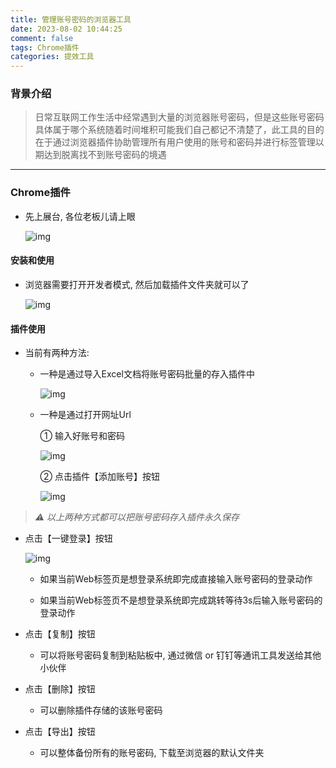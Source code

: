 ```yaml
---
title: 管理账号密码的浏览器工具
date: 2023-08-02 10:44:25
comment: false
tags: Chrome插件
categories: 提效工具
---
```


### 背景介绍

> 日常互联网工作生活中经常遇到大量的浏览器账号密码，但是这些账号密码具体属于哪个系统随着时间堆积可能我们自己都记不清楚了，此工具的目的在于通过浏览器插件协助管理所有用户使用的账号和密码并进行标签管理以期达到脱离找不到账号密码的境遇

---

### Chrome插件

- 先上展台, 各位老板儿请上眼

  ![img](/images/AccountManagement/20230804143529.png)

#### 安装和使用

- 浏览器需要打开开发者模式, 然后加载插件文件夹就可以了

  ![img](/images/AccountManagement/20230804152444.png)

#### 插件使用

- 当前有两种方法: 

  - 一种是通过导入Excel文档将账号密码批量的存入插件中

    ![img](/images/AccountManagement/20230804153129.png)

  - 一种是通过打开网址Url
  
    ① 输入好账号和密码

      ![img](/images/AccountManagement/20230804153341.png)

    ② 点击插件【添加账号】按钮

      ![img](/images/AccountManagement/20230804153512.png)

> *⚠️ 以上两种方式都可以把账号密码存入插件永久保存*

- 点击【一键登录】按钮

  ![img](/images/AccountManagement/20230804154116.png)

  - 如果当前Web标签页是想登录系统即完成直接输入账号密码的登录动作

  - 如果当前Web标签页不是想登录系统即完成跳转等待3s后输入账号密码的登录动作

- 点击【复制】按钮

  - 可以将账号密码复制到粘贴板中, 通过微信 or 钉钉等通讯工具发送给其他小伙伴

- 点击【删除】按钮

  - 可以删除插件存储的该账号密码

- 点击【导出】按钮

  - 可以整体备份所有的账号密码, 下载至浏览器的默认文件夹